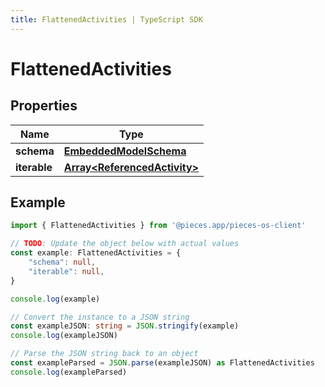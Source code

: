 ```yaml
---
title: FlattenedActivities | TypeScript SDK
---
```



# FlattenedActivities


## Properties

Name | Type
------------ | -------------
**schema** | [**EmbeddedModelSchema**](EmbeddedModelSchema)
**iterable** | [**Array&lt;ReferencedActivity&gt;**](ReferencedActivity)

## Example

```typescript
import { FlattenedActivities } from '@pieces.app/pieces-os-client'

// TODO: Update the object below with actual values
const example: FlattenedActivities = {
    "schema": null,
    "iterable": null,
}

console.log(example)

// Convert the instance to a JSON string
const exampleJSON: string = JSON.stringify(example)
console.log(exampleJSON)

// Parse the JSON string back to an object
const exampleParsed = JSON.parse(exampleJSON) as FlattenedActivities
console.log(exampleParsed)
```


